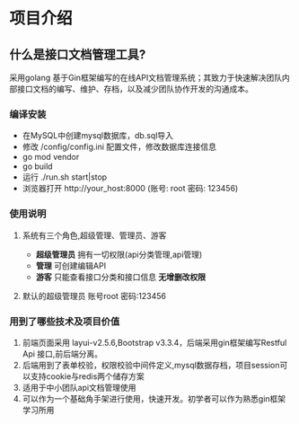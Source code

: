 # 项目介绍

## 什么是接口文档管理工具?
采用golang 基于Gin框架编写的在线API文档管理系统；其致力于快速解决团队内部接口文档的编写、维护、存档，以及减少团队协作开发的沟通成本。
### 编译安装
* 在MySQL中创建mysql数据库，db.sql导入
* 修改 /config/config.ini 配置文件，修改数据库连接信息
* go mod vendor
* go build
* 运行 ./run.sh start|stop
* 浏览器打开 http://your_host:8000 (账号: root 密码: 123456)


### 使用说明

1. 系统有三个角色,超级管理、管理员、游客
    - **超级管理员** 拥有一切权限(api分类管理,api管理)
    - **管理** 可创建编辑API
    - **游客** 只能查看接口分类和接口信息 __无增删改权限__
    
2. 默认的超级管理员 账号root 密码:123456

### 用到了哪些技术及项目价值
1. 前端页面采用 layui-v2.5.6,Bootstrap v3.3.4，后端采用gin框架编写Restful Api 接口,前后端分离。
2. 后端用到了表单校验，权限校验中间件定义,mysql数据存档，项目session可以支持cookie与redis两个储存方案
3. 适用于中小团队api文档管理使用
4. 可以作为一个基础角手架进行使用，快速开发。初学者可以作为熟悉gin框架学习所用

